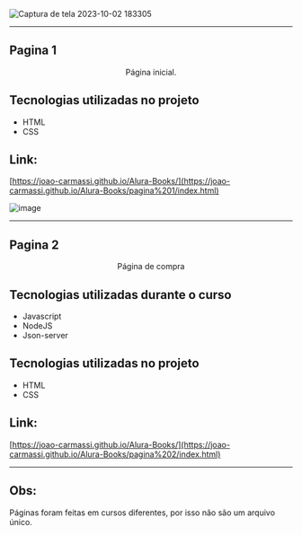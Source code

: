 ![Captura de tela 2023-10-02 183305](https://github.com/joao-carmassi/Alura-Books/assets/90992816/186481a3-e401-46b4-b290-79f2a7de9568)

<hr>

## Pagina 1

<p align="center">Página inicial.</p>

## Tecnologias utilizadas no projeto
* HTML
* CSS

## Link:
[https://joao-carmassi.github.io/Alura-Books/](https://joao-carmassi.github.io/Alura-Books/pagina%201/index.html)

![image](https://github.com/joao-carmassi/Alura-Books/assets/90992816/19145fc7-692d-4780-a5a6-afc84dbcdbc9)

<hr>

## Pagina 2

<p align="center">Página de compra</p>

## Tecnologias utilizadas durante o curso
* Javascript
* NodeJS
* Json-server

## Tecnologias utilizadas no projeto
* HTML
* CSS

## Link:
[https://joao-carmassi.github.io/Alura-Books/](https://joao-carmassi.github.io/Alura-Books/pagina%202/index.html)

<hr>

## Obs:

<p>Páginas foram feitas em cursos diferentes, por isso não são um arquivo único.</p>
